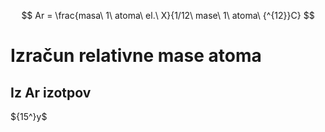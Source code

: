 $$
Ar = \frac{masa\ 1\ atoma\ el.\ X}{1/12\ mase\ 1\ atoma\ {^{12}}C}
$$
# Izračun relativne mase atoma
## Iz Ar izotpov
${15^}y$
